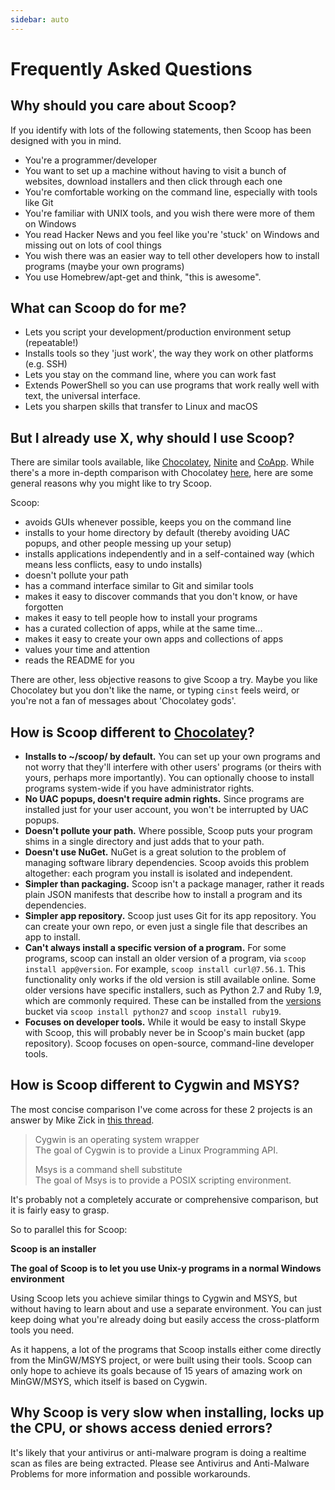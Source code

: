 ```yaml
---
sidebar: auto
---
```


# Frequently Asked Questions

## Why should you care about Scoop?

If you identify with lots of the following statements, then Scoop has been designed with you in mind.

- You're a programmer/developer
- You want to set up a machine without having to visit a bunch of websites, download installers and then click through each one
- You're comfortable working on the command line, especially with tools like Git
- You're familiar with UNIX tools, and you wish there were more of them on Windows
- You read Hacker News and you feel like you're 'stuck' on Windows and missing out on lots of cool things
- You wish there was an easier way to tell other developers how to install programs (maybe your own programs)
- You use Homebrew/apt-get and think, "this is awesome".

## What can Scoop do for me?

- Lets you script your development/production environment setup (repeatable!)
- Installs tools so they 'just work', the way they work on other platforms (e.g. SSH)
- Lets you stay on the command line, where you can work fast
- Extends PowerShell so you can use programs that work really well with text, the universal interface.
- Lets you sharpen skills that transfer to Linux and macOS

## But I already use X, why should I use Scoop?

There are similar tools available, like [Chocolatey](http://chocolatey.org), [Ninite](http://ninite.com) and [CoApp](http://coapp.org). While there's a more in-depth comparison with Chocolatey [here](Chocolatey-Comparison), here are some general reasons why you might like to try Scoop.

Scoop:

- avoids GUIs whenever possible, keeps you on the command line
- installs to your home directory by default (thereby avoiding UAC popups, and other people messing up your setup)
- installs applications independently and in a self-contained way (which means less conflicts, easy to undo installs)
- doesn't pollute your path
- has a command interface similar to Git and similar tools
- makes it easy to discover commands that you don't know, or have forgotten
- makes it easy to tell people how to install your programs
- has a curated collection of apps, while at the same time...
- makes it easy to create your own apps and collections of apps
- values your time and attention
- reads the README for you

There are other, less objective reasons to give Scoop a try. Maybe you like Chocolatey but you don't like the name, or typing `cinst` feels weird, or you're not a fan of messages about 'Chocolatey gods'.

## How is Scoop different to [Chocolatey](http://chocolatey.org)?

- **Installs to ~/scoop/ by default.** You can set up your own programs and not worry that they'll interfere with other users' programs (or theirs with yours, perhaps more importantly). You can optionally choose to install programs system-wide if you have administrator rights.
- **No UAC popups, doesn't require admin rights.** Since programs are installed just for your user account, you won't be interrupted by UAC popups.
- **Doesn't pollute your path.** Where possible, Scoop puts your program shims in a single directory and just adds that to your path.
- **Doesn't use NuGet.** NuGet is a great solution to the problem of managing software library dependencies. Scoop avoids this problem altogether: each program you install is isolated and independent.
- **Simpler than packaging.** Scoop isn't a package manager, rather it reads plain JSON manifests that describe how to install a program and its dependencies.
- **Simpler app repository.** Scoop just uses Git for its app repository. You can create your own repo, or even just a single file that describes an app to install.
- **Can't always install a specific version of a program.** For some programs, scoop can install an older version of a program, via `scoop install app@version`. For example, `scoop install curl@7.56.1`. This functionality only works if the old version is still available online. Some older versions have specific installers, such as Python 2.7 and Ruby 1.9, which are commonly required. These can be installed from the [versions](https://github.com/scoopinstaller/versions/) bucket via `scoop install python27` and `scoop install ruby19`.
- **Focuses on developer tools.** While it would be easy to install Skype with Scoop, this will probably never be in Scoop's main bucket (app repository). Scoop focuses on open-source, command-line developer tools.

## How is Scoop different to Cygwin and MSYS?

The most concise comparison I've come across for these 2 projects is an answer by Mike Zick in [this thread](http://sourceforge.net/mailarchive/forum.php?thread_name=200506130821.11185.mszick%40morethan.org&forum_name=mingw-msys).

> Cygwin is an operating system wrapper<br>
> The goal of Cygwin is to provide a Linux Programming API.
>
> Msys is a command shell substitute<br>
> The goal of Msys is to provide a POSIX scripting environment.

It's probably not a completely accurate or comprehensive comparison, but it is fairly easy to grasp.

So to parallel this for Scoop:

**Scoop is an installer**

**The goal of Scoop is to let you use Unix-y programs in a normal Windows environment**

Using Scoop lets you achieve similar things to Cygwin and MSYS, but without having to learn about and use a separate environment. You can just keep doing what you're already doing but easily access the cross-platform tools you need.

As it happens, a lot of the programs that Scoop installs either come directly from the MinGW/MSYS project, or were built using their tools. Scoop can only hope to achieve its goals because of 15 years of amazing work on MinGW/MSYS, which itself is based on Cygwin.

## Why Scoop is very slow when installing, locks up the CPU, or shows access denied errors?

It's likely that your antivirus or anti-malware program is doing a realtime scan as files are being extracted. Please see Antivirus and Anti-Malware Problems for more information and possible workarounds.
